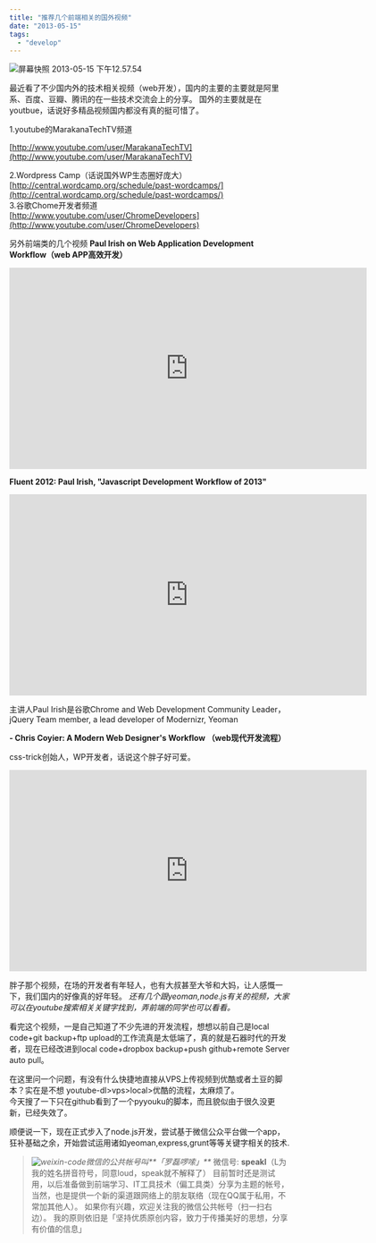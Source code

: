 ```yaml
---
title: "推荐几个前端相关的国外视频"
date: "2013-05-15"
tags: 
  - "develop"
---
```


![屏幕快照 2013-05-15 下午12.57.54](https://static.is26.com/wp-image/2013/05/屏幕快照-2013-05-15-下午12.57.54-1024x628.png)

最近看了不少国内外的技术相关视频（web开发），国内的主要的主要就是阿里系、百度、豆瓣、腾讯的在一些技术交流会上的分享。 国外的主要就是在youtbue，话说好多精品视频国内都没有真的挺可惜了。

1.youtube的MarakanaTechTV频道

[http://www.youtube.com/user/MarakanaTechTV](http://www.youtube.com/user/MarakanaTechTV)

2.Wordpress Camp（话说国外WP生态圈好庞大）  
[http://central.wordcamp.org/schedule/past-wordcamps/](http://central.wordcamp.org/schedule/past-wordcamps/)  
3.谷歌Chome开发者频道  
[http://www.youtube.com/user/ChromeDevelopers](http://www.youtube.com/user/ChromeDevelopers)

另外前端类的几个视频 **Paul Irish on Web Application Development Workflow（web APP高效开发）**

<iframe src="http://www.youtube.com/embed/vDbbz-BdyYc" height="360" width="640" allowfullscreen frameborder="0"></iframe>

**Fluent 2012: Paul Irish, "Javascript Development Workflow of 2013"**

<iframe src="http://www.youtube.com/embed/f7AU2Ozu8eo" height="360" width="640" allowfullscreen frameborder="0"></iframe>

主讲人Paul Irish是谷歌Chrome and Web Development Community Leader，jQuery Team member, a lead developer of Modernizr, Yeoman

**\- Chris Coyier: A Modern Web Designer's Workflow （web现代开发流程）**

css-trick创始人，WP开发者，话说这个胖子好可爱。

<iframe src="http://www.youtube.com/embed/vsTrAfJFLXI" height="360" width="640" allowfullscreen frameborder="0"></iframe>

胖子那个视频，在场的开发者有年轻人，也有大叔甚至大爷和大妈，让人感慨一下，我们国内的好像真的好年轻。 _还有几个跟yeoman,node.js有关的视频，大家可以在youtube搜索相关关键字找到，弄前端的同学也可以看看。_

看完这个视频，一是自己知道了不少先进的开发流程，想想以前自己是local code+git backup+ftp upload的工作流真是太低端了，真的就是石器时代的开发者，现在已经改进到local code+dropbox backup+push github+remote Server auto pull。

在这里问一个问题，有没有什么快捷地直接从VPS上传视频到优酷或者土豆的脚本？实在是不想 youtube-dl>vps>local>优酷的流程，太麻烦了。  
今天搜了一下只在github看到了一个pyyouku的脚本，而且貌似由于很久没更新，已经失效了。

顺便说一下，现在正式步入了node.js开发，尝试基于微信公众平台做一个app，狂补基础之余，开始尝试运用诸如yeoman,express,grunt等等关键字相关的技术.

> _![weixin-code](https://static.is26.com/wp-image/2013/05/weixin-code-150x150.jpg)微信的公共帐号叫**「罗磊啰嗦」**_ 微信号: **speakl**（L为我的姓名拼音符号，同意loud，speak就不解释了） 目前暂时还是测试用，以后准备做到前端学习、IT工具技术（偏工具类）分享为主题的帐号，当然，也是提供一个新的渠道跟网络上的朋友联络（现在QQ属于私用，不常加其他人）。 如果你有兴趣，欢迎关注我的微信公共帐号（扫一扫右边）。 我的原则依旧是「坚持优质原创内容，致力于传播美好的思想，分享有价值的信息」
